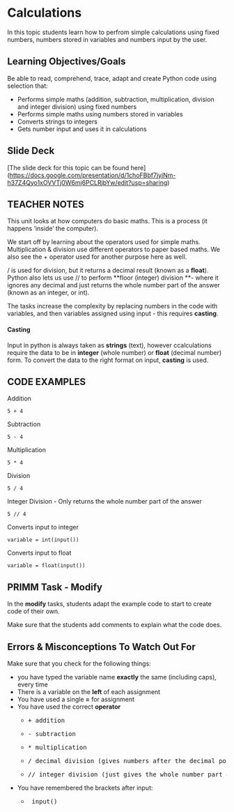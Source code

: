 # Calculations

In this topic students learn how to perfrom simple calculations using fixed numbers, numbers stored in variables and numbers input by the user.

## Learning Objectives/Goals

Be able to read, comprehend, trace, adapt and create Python code using selection that:
- Performs simple maths (addition, subtraction, multiplication, division and integer division) using fixed numbers
- Performs simple maths using numbers stored in variables
- Converts strings to integers
- Gets number input and uses it in calculations

## Slide Deck

[The slide deck for this topic can be found here]
(https://docs.google.com/presentation/d/1choFBbf7jyjNm-h37Z4Qyo1xOVVTj0W6mj6PCLRjbYw/edit?usp=sharing)

## TEACHER NOTES

This unit  looks at how computers do basic maths.  This is a process (it happens ‘inside’ the computer).  

We start off by learning about the operators used for simple maths.  Multiplication & division use different operators to paper based maths.  We also see the + operator used for another purpose here as well.

/ is used for division, but it returns a decimal result (known as a **float**).  Python also lets us use // to perform **floor (integer) division **- where it ignores any decimal and just returns the whole number part of the answer (known as an integer, or int).

The tasks increase the complexity by replacing numbers in the code with variables, and then variables assigned using input - this requires **casting**.

#### Casting

Input in python is always taken as **strings** (text), however ccalculations require the data to be in **integer** (whole number) or **float** (decimal number) form.  To convert the data to the right format on input, **casting** is used.

## CODE EXAMPLES

Addition
```
5 + 4
```

Subtraction
```
5 - 4
```

Multiplication
```
5 * 4
```

Division
```
5 / 4
```

Integer Division - Only returns the whole number part of the answer
```
5 // 4
```
Converts input to integer
```
variable = int(input())
```
Converts input to float
```
variable = float(input())
```

## PRIMM Task - Modify

In the **modify** tasks, students adapt the example code to start to create code of their own.

Make sure that the students add comments to explain what the code does.


## Errors & Misconceptions To Watch Out For

Make sure that you check for the following things:

- you have typed the variable name **exactly** the same (including caps), every time
- There is a variable on the **left** of each assignment
- You have used a single **=** for assignment
- You have used the correct **operator**
    - <pre>+ addition
    - <pre>- subtraction
    - <pre>* multiplication
    - <pre>/ decimal division (gives numbers after the decimal point)
    - <pre>// integer division (just gives the whole number part of the answer)
- You have remembered the brackets after input:
    - <pre> input()
